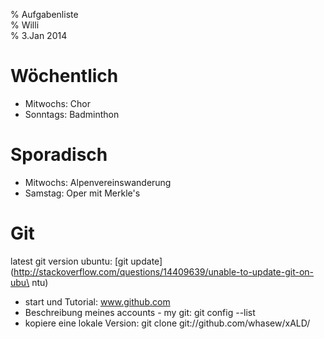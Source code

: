 % Aufgabenliste  
% Willi  
% 3.Jan 2014  


Wöchentlich
===========

- Mitwochs: Chor
- Sonntags: Badminthon


Sporadisch
==========

- Mitwochs: Alpenvereinswanderung
- Samstag: Oper mit Merkle's


Git
===

latest git version ubuntu:
[git                                                                      update](http://stackoverflow.com/questions/14409639/unable-to-update-git-on-ubu\
ntu)

- start und Tutorial: www.github.com
- Beschreibung meines accounts - my git: git config --list
- kopiere eine lokale Version: git clone git://github.com/whasew/xALD/





